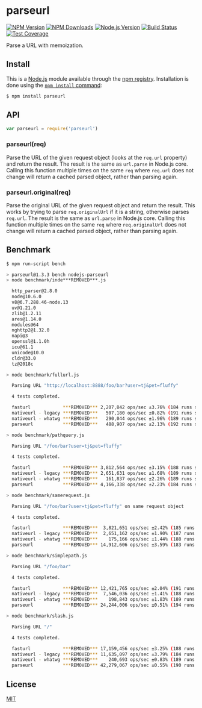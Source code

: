 # parseurl

[![NPM Version][npm-version-image]][npm-url]
[![NPM Downloads][npm-downloads-image]][npm-url]
[![Node.js Version][node-image]][node-url]
[![Build Status][travis-image]][travis-url]
[![Test Coverage][coveralls-image]][coveralls-url]

Parse a URL with memoization.

## Install

This is a [Node.js](https://nodejs.org/en/) module available through the
[npm registry](https://www.npmjs.com/). Installation is done using the
[`npm install` command](https://docs.npmjs.com/getting-started/installing-npm-packages-locally):

```sh
$ npm install parseurl
```

## API

```js
var parseurl = require('parseurl')
```

### parseurl(req)

Parse the URL of the given request object (looks at the `req.url` property)
and return the result. The result is the same as `url.parse` in Node.js core.
Calling this function multiple times on the same `req` where `req.url` does
not change will return a cached parsed object, rather than parsing again.

### parseurl.original(req)

Parse the original URL of the given request object and return the result.
This works by trying to parse `req.originalUrl` if it is a string, otherwise
parses `req.url`. The result is the same as `url.parse` in Node.js core.
Calling this function multiple times on the same `req` where `req.originalUrl`
does not change will return a cached parsed object, rather than parsing again.

## Benchmark

```bash
$ npm run-script bench

> parseurl@1.3.3 bench nodejs-parseurl
> node benchmark/inde***REMOVED***.js

  http_parser@2.8.0
  node@10.6.0
  v8@6.7.288.46-node.13
  uv@1.21.0
  zlib@1.2.11
  ares@1.14.0
  modules@64
  nghttp2@1.32.0
  napi@3
  openssl@1.1.0h
  icu@61.1
  unicode@10.0
  cldr@33.0
  tz@2018c

> node benchmark/fullurl.js

  Parsing URL "http://localhost:8888/foo/bar?user=tj&pet=fluffy"

  4 tests completed.

  fasturl            ***REMOVED*** 2,207,842 ops/sec ±3.76% (184 runs sampled)
  nativeurl - legacy ***REMOVED***   507,180 ops/sec ±0.82% (191 runs sampled)
  nativeurl - whatwg ***REMOVED***   290,044 ops/sec ±1.96% (189 runs sampled)
  parseurl           ***REMOVED***   488,907 ops/sec ±2.13% (192 runs sampled)

> node benchmark/pathquery.js

  Parsing URL "/foo/bar?user=tj&pet=fluffy"

  4 tests completed.

  fasturl            ***REMOVED*** 3,812,564 ops/sec ±3.15% (188 runs sampled)
  nativeurl - legacy ***REMOVED*** 2,651,631 ops/sec ±1.68% (189 runs sampled)
  nativeurl - whatwg ***REMOVED***   161,837 ops/sec ±2.26% (189 runs sampled)
  parseurl           ***REMOVED*** 4,166,338 ops/sec ±2.23% (184 runs sampled)

> node benchmark/samerequest.js

  Parsing URL "/foo/bar?user=tj&pet=fluffy" on same request object

  4 tests completed.

  fasturl            ***REMOVED***  3,821,651 ops/sec ±2.42% (185 runs sampled)
  nativeurl - legacy ***REMOVED***  2,651,162 ops/sec ±1.90% (187 runs sampled)
  nativeurl - whatwg ***REMOVED***    175,166 ops/sec ±1.44% (188 runs sampled)
  parseurl           ***REMOVED*** 14,912,606 ops/sec ±3.59% (183 runs sampled)

> node benchmark/simplepath.js

  Parsing URL "/foo/bar"

  4 tests completed.

  fasturl            ***REMOVED*** 12,421,765 ops/sec ±2.04% (191 runs sampled)
  nativeurl - legacy ***REMOVED***  7,546,036 ops/sec ±1.41% (188 runs sampled)
  nativeurl - whatwg ***REMOVED***    198,843 ops/sec ±1.83% (189 runs sampled)
  parseurl           ***REMOVED*** 24,244,006 ops/sec ±0.51% (194 runs sampled)

> node benchmark/slash.js

  Parsing URL "/"

  4 tests completed.

  fasturl            ***REMOVED*** 17,159,456 ops/sec ±3.25% (188 runs sampled)
  nativeurl - legacy ***REMOVED*** 11,635,097 ops/sec ±3.79% (184 runs sampled)
  nativeurl - whatwg ***REMOVED***    240,693 ops/sec ±0.83% (189 runs sampled)
  parseurl           ***REMOVED*** 42,279,067 ops/sec ±0.55% (190 runs sampled)
```

## License

  [MIT](LICENSE)

[coveralls-image]: https://badgen.net/coveralls/c/github/pillarjs/parseurl/master
[coveralls-url]: https://coveralls.io/r/pillarjs/parseurl?branch=master
[node-image]: https://badgen.net/npm/node/parseurl
[node-url]: https://nodejs.org/en/download
[npm-downloads-image]: https://badgen.net/npm/dm/parseurl
[npm-url]: https://npmjs.org/package/parseurl
[npm-version-image]: https://badgen.net/npm/v/parseurl
[travis-image]: https://badgen.net/travis/pillarjs/parseurl/master
[travis-url]: https://travis-ci.org/pillarjs/parseurl
